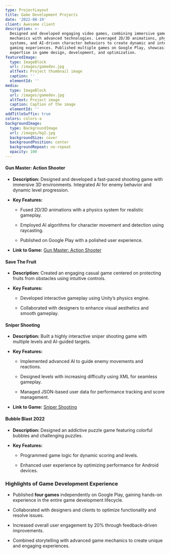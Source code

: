 ```yaml
---
type: ProjectLayout
title: Game Development Projects
date: '2022-08-19'
client: Awesome client
description: >-
  Designed and developed engaging video games, combining immersive gameplay
  mechanics with advanced technologies. Leveraged 2D/3D animations, physics
  systems, and AI-driven character behaviors to create dynamic and interactive
  gaming experiences. Published multiple games on Google Play, showcasing
  expertise in game design, development, and optimization.
featuredImage:
  type: ImageBlock
  url: /images/gamedev.jpg
  altText: Project thumbnail image
  caption: ''
  elementId: ''
media:
  type: ImageBlock
  url: /images/gamedev.jpg
  altText: Project image
  caption: Caption of the image
  elementId: ''
addTitleSuffix: true
colors: colors-a
backgroundImage:
  type: BackgroundImage
  url: /images/bg2.jpg
  backgroundSize: cover
  backgroundPosition: center
  backgroundRepeat: no-repeat
  opacity: 100
---
```

#### **Gun Master: Action Shooter**

*   **Description:** Designed and developed a fast-paced shooting game with immersive 3D environments. Integrated AI for enemy behavior and dynamic level progression.

*   **Key Features:**

    *   Fused 2D/3D animations with a physics system for realistic gameplay.

    *   Employed AI algorithms for character movement and detection using raycasting.

    *   Published on Google Play with a polished user experience.

*   **Link to Game:** [Gun Master: Action Shooter](https://play.google.com/store/apps/details?id=com.gamezeniq.gunmasteractionshooter)

#### **Save The Fruit**

*   **Description:** Created an engaging casual game centered on protecting fruits from obstacles using intuitive controls.

*   **Key Features:**

    *   Developed interactive gameplay using Unity’s physics engine.

    *   Collaborated with designers to enhance visual aesthetics and smooth gameplay.

#### **Sniper Shooting**

*   **Description:** Built a highly interactive sniper shooting game with multiple levels and AI-guided targets.

*   **Key Features:**

    *   Implemented advanced AI to guide enemy movements and reactions.

    *   Designed levels with increasing difficulty using XML for seamless gameplay.

    *   Managed JSON-based user data for performance tracking and score management.

*   **Link to Game:** [Sniper Shooting](https://play.google.com/store/apps/details?id=com.gamezeniq.shootingmasterchallenge3d)

#### **Bubble Blast 2022**

*   **Description:** Designed an addictive puzzle game featuring colorful bubbles and challenging puzzles.

*   **Key Features:**

    *   Programmed game logic for dynamic scoring and levels.

    *   Enhanced user experience by optimizing performance for Android devices.

### **Highlights of Game Development Experience**

*   Published **four games** independently on Google Play, gaining hands-on experience in the entire game development lifecycle.

*   Collaborated with designers and clients to optimize functionality and resolve issues.

*   Increased overall user engagement by 20% through feedback-driven improvements.

*   Combined storytelling with advanced game mechanics to create unique and engaging experiences.

